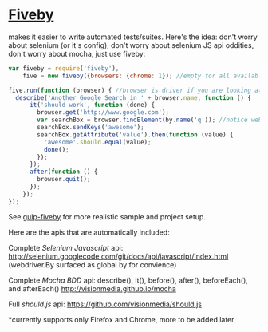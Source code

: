 [Fiveby](http://en.wikipedia.org/wiki/Five_by_five)
========

makes it easier to write automated tests/suites. Here's the idea: don't worry about selenium (or it's config), don't worry about selenium JS api oddities, don't worry about mocha, just use fiveby:
```javascript
var fiveby = require('fiveby'),
    five = new fiveby({browsers: {chrome: 1}); //empty for all available browsers

five.run(function (browser) { //browser is driver if you are looking at selenium docs
  describe('Another Google Search in ' + browser.name, function () {
      it('should work', function (done) {
        browser.get('http://www.google.com');
        var searchBox = browser.findElement(by.name('q')); //notice webdriver.By convenience method
        searchBox.sendKeys('awesome');
        searchBox.getAttribute('value').then(function (value) {
          'awesome'.should.equal(value);
          done();
        });
      });
      after(function () {
        browser.quit();
      });
    });
});
```
See [gulp-fiveby](https://github.dowjones.net/institutional/gulp-fiveby) for more realistic sample and project setup.

Here are the apis that are automatically included:

Complete *Selenium Javascript* api:
http://selenium.googlecode.com/git/docs/api/javascript/index.html
(webdriver.By surfaced as global by for convience)

Complete *Mocha BDD* api:
describe(), it(), before(), after(), beforeEach(), and afterEach()
http://visionmedia.github.io/mocha

Full *should.js* api:
https://github.com/visionmedia/should.js

*currently supports only Firefox and Chrome, more to be added later
